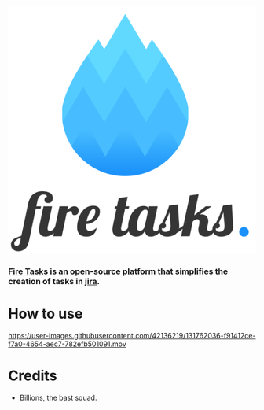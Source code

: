 ![](src/assets/images/full-logo.png)

### [Fire Tasks](https://leongdev.github.io/fire-tasks/) is an open-source platform that simplifies the creation of tasks in [jira](https://www.atlassian.com/software/jira).
# How to use 

https://user-images.githubusercontent.com/42136219/131762036-f91412ce-f7a0-4654-aec7-782efb501091.mov

# Credits
* Billions, the bast squad.
